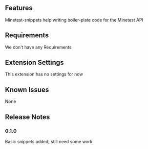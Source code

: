 
## Features

Minetest-snippets help writing boiler-plate code for the Minetest API

## Requirements

We don't have any Requirements

## Extension Settings

This extension has no settings for now

## Known Issues

None

## Release Notes


### 0.1.0

Basic snippets added, still need some work
